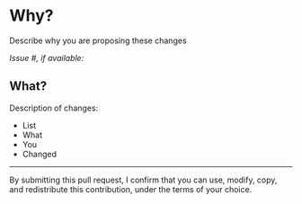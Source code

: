 # Why?

Describe why you are proposing these changes

*Issue #, if available:*

## What?

Description of changes:

- List
- What
- You
- Changed

---

By submitting this pull request, I confirm that you can use, modify, copy, and redistribute this contribution, under the terms of your choice.
